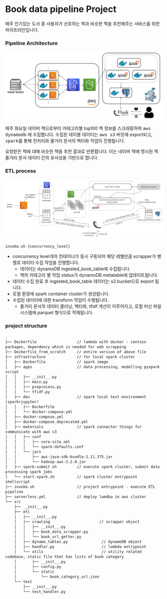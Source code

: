 # Book data pipeline Project
매주 인기있는 도서 중 사용자가 선호하는 책과 비슷한 책을 추천해주는 서비스를 위한 파이프라인입니다.



### Pipeline Architecture
<img src="./document/bookdatapipeline_1.png">

매주 화요일 네이버 책으로부터 카테고리별 top100 책 정보를 스크래핑하여 <kbd>aws dynamodb</kbd> 에 수집합니다. 수집된 테이블 데이터는 <kbd>aws s3</kbd> 버킷에 export되고, <kbd>spark</kbd>를 통해 전처리와 줄거리 문서의 벡터화 작업이 진행됩니다.

요청받은 책에 대해 비슷한 책을 추천 결과로 반환합니다. 이는 네이버 책에 명시된 책 줄거리 문서 데이터 간의 유사성을 기반으로 합니다. 


### ETL process
![img](document/etl_architecture_version2.png)

```bash
invoke.sh {concurrency_level}
```
- concurrency level개의 컨테이너가 동시 구동되어 해당 레벨만큼 scrapper가 병렬로 데이터 수집 작업을 진행합니다.
    - 데이터는 dynamoDB ingested_book_table에 수집됩니다.
    - 책의 카테고리 별 작업 status가 dynamoDB metatable에 업데이트됩니다.
- 데이터 수집 완료 후 ingested_book_table 데이터는 s3 bucket으로 export 됩니다.
- 로컬 환경에 spark container cluster가 생성됩니다.
- 수집된 데이터에 대한 transform 작업이 수행됩니다.
    - 줄거리 문서의 데이터 클리닝, 벡터화, tfidf 계산이 이루어지고, 로컬 머신 파일시스템에 parquet 형식으로 적재됩니다.


### project structure
```
.
├── Dockerfile                  // lambda with docker - contain packages, dependency which is needed for web scrapping
├── Dockerfile_from_scratch     // entire version of above file
├── infrastructure              // for local spark cluster
│   ├── Dockerfile              // spark image
│   ├── apps                    // data processing, modelling pyspark script 
│   │   ├── __init__.py
│   │   ├── main.py
│   │   ├── preprocess.py
│   │   └── tfidf.py
│   ├── dev                     // spark local test environment (spark+jupyter)
│   │   ├── Dockerfile
│   │   └── docker-compose.yml
│   ├── docker-compose.yml
│   ├── docker-compose_deprecated.yml
│   ├── materials               // spark connector things for communicate with aws s3
│   │   ├── conf
│   │   │   ├── core-site.xml
│   │   │   └── spark-defaults.conf
│   │   └── jars
│   │       ├── aws-java-sdk-bundle-1.11.375.jar
│   │       └── hadoop-aws-3.2.0.jar
│   ├── spark-submit.sh         // execute spark cluster, submit data processing spark jobs
│   └── start-spark.sh          // spark cluster entrypoint shellscript
├── invoke.sh                   // project entrypoint - execute ETL pipeline
├── serverless.yml              // deploy lamdba in aws cluster
└── src
    ├── __init__.py
    ├── etl
    │   ├── __init__.py
    │   ├── crawling                      // scrapper object
    │   │   ├── __init__.py
    │   │   ├── book_data_scrapper.py 
    │   │   └── book_url_getter.py
    │   ├── dynamo_tables.py               // dynamoDB object
    │   ├── handler.py                     // lambda entrypoint
    │   └── utils                          // utility related codebase, static file that has lists of book category 
    │       ├── __init__.py
    │       ├── config.py
    │       └── static
    │           └── book_category_url.json
    └── test
        ├── __init__.py
        └── test_handler.py
```

